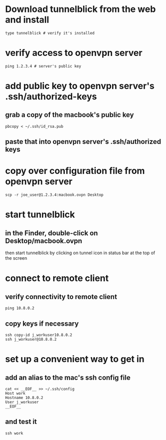 # Download tunnelblick from the web and install

    type tunnelblick # verify it's installed

# verify access to openvpn server

    ping 1.2.3.4 # server's public key

# add public key to openvpn server's .ssh/authorized-keys

## grab a copy of the macbook's public key

    pbcopy < ~/.ssh/id_rsa.pub

## paste that into openvpn server's .ssh/authorized keys

# copy over configuration file from openvpn server

    scp -r joe_user@1.2.3.4:macbook.ovpn Desktop

# start tunnelblick

## in the Finder, double-click on Desktop/macbook.ovpn
then start tunnelblick by clicking on tunnel icon
in status bar at the top of the screen

# connect to remote client

## verify connectivity to remote client

    ping 10.8.0.2

## copy keys if necessary

    ssh copy-id j_workuser10.8.0.2
    ssh j_workuser@10.8.0.2

# set up a convenient way to get in

## add an alias to the mac's ssh config file

    cat << __EOF__ >> ~/.ssh/config
    Host work
    Hostname 10.8.0.2
    User j_workuser
    __EOF__

## and test it

    ssh work 
